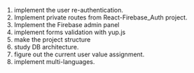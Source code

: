 1. implement the user re-authentication.
2. Implement private routes from React-Firebase_Auth project.
3. Implement the Firebase admin panel
4. implement forms validation with yup.js
5. make the project structure
6. study DB architecture.
7. figure out the current user value assignment.
8. implement multi-languages.
